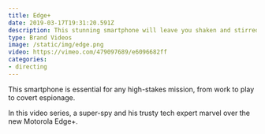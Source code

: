 ```yaml
---
title: Edge+
date: 2019-03-17T19:31:20.591Z
description: This stunning smartphone will leave you shaken and stirred
type: Brand Videos
image: /static/img/edge.png
video: https://vimeo.com/479097689/e6096682ff
categories:
- directing
---
```

This smartphone is essential for any high-stakes mission, from work to play to covert espionage.

In this video series, a super-spy and his trusty tech expert marvel over the new Motorola Edge+.
